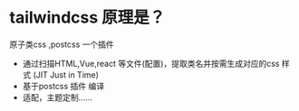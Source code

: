 # tailwindcss 原理是？

原子类css ,postcss 一个插件 

- 通过扫描HTML,Vue,react 等文件(配置)，提取类名并按需生成对应的css 样式 (JIT Just in Time)
- 基于postcss 插件 编译 
- 适配，主题定制......

